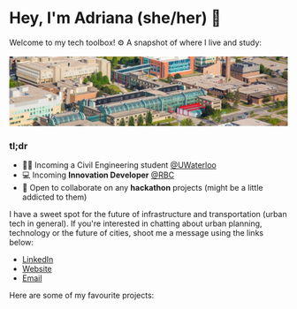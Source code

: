# Hey, I'm Adriana (she/her) 👋
Welcome to my tech toolbox! ⚙️ A snapshot of where I live and study:
<br><br>
<img src="waterloo-mini.jpg"></img>

### tl;dr
- 👷‍♀️ Incoming a Civil Engineering student [@UWaterloo](https://uwaterloo.ca/)
- 💻 Incoming **Innovation Developer** [@RBC](https://jobs.rbc.com/ca/en/technology-operations)
- 👯 Open to collaborate on any **hackathon** projects (might be a little addicted to them)

I have a sweet spot for the future of infrastructure and transportation (urban tech in general). If you're interested in chatting about urban planning, technology or the future of cities, shoot me a message using the links below:

- [LinkedIn](https://www.linkedin.com/in/adriana-ceric/)
- [Website](https://adrianaceric.github.io/)
- [Email](adriana.ceric@gmail.com)

Here are some of my favourite projects:

